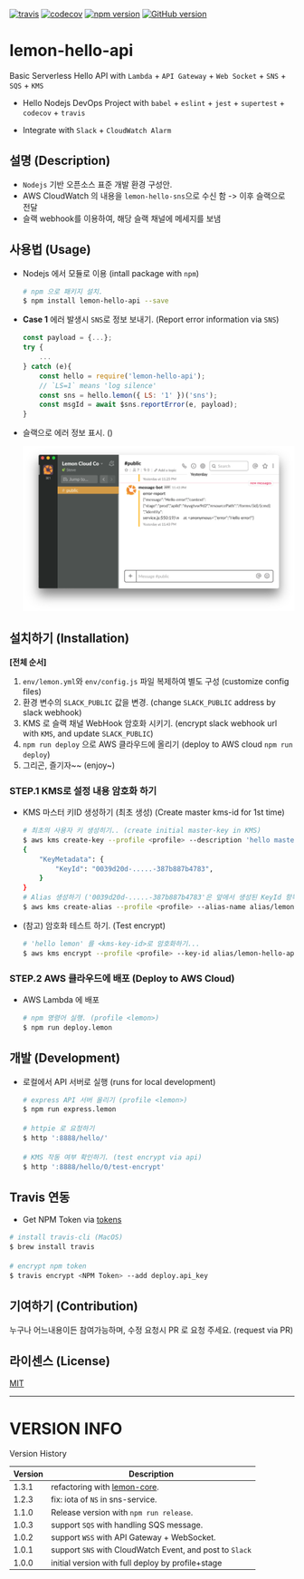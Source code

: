 [![travis](https://travis-ci.org/lemoncloud-io/lemon-hello-api.svg?branch=master)](https://travis-ci.org/lemoncloud-io/lemon-hello-api)
[![codecov](https://codecov.io/gh/lemoncloud-io/lemon-hello-api/branch/master/graph/badge.svg)](https://codecov.io/gh/lemoncloud-io/lemon-hello-api)
[![npm version](https://badge.fury.io/js/lemon-hello-api.svg)](https://badge.fury.io/js/lemon-hello-api)
[![GitHub version](https://badge.fury.io/gh/lemoncloud-io%2Flemon-hello-api.svg)](https://badge.fury.io/gh/lemoncloud-io%2Flemon-hello-api)

# lemon-hello-api

Basic Serverless Hello API with `Lambda` + `API Gateway` + `Web Socket` + `SNS` + `SQS` + `KMS`

- Hello Nodejs DevOps Project with `babel` + `eslint` + `jest` + `supertest` + `codecov` + `travis`

- Integrate with `Slack` + `CloudWatch Alarm`


## 설명 (Description)

- `Nodejs` 기반 오픈소스 표준 개발 환경 구성안.
- AWS CloudWatch 의 내용을 `lemon-hello-sns`으로 수신 함 -> 이후 슬랙으로 전달
- 슬랙 webhook를 이용하여, 해당 슬랙 채널에 메세지를 보냄


## 사용법 (Usage)

- Nodejs 에서 모듈로 이용 (intall package with `npm`)

    ```bash
    # npm 으로 패키지 설치.
    $ npm install lemon-hello-api --save
    ```

- **Case 1** 에러 발생시 `SNS`로 정보 보내기. (Report error information via `SNS`)

    ```js
    const payload = {...};
    try {
        ...
    } catch (e){
        const hello = require('lemon-hello-api');
        // `LS=1` means 'log silence'
        const sns = hello.lemon({ LS: '1' })('sns');
        const msgId = await $sns.reportError(e, payload);
    }
    ```

- 슬랙으로 에러 정보 표시. ()

    ![SlackError](assets/sns.report-error.png)



## 설치하기 (Installation)

**[전체 순서]**

1. `env/lemon.yml`와 `env/config.js` 파일 복제하여 별도 구성 (customize config files)
1. 환경 변수의 `SLACK_PUBLIC` 값을 변경. (change `SLACK_PUBLIC` address by slack webhook)
1. KMS 로 슬랙 채널 WebHook 암호화 시키기. (encrypt slack webhook url with `KMS`, and update `SLACK_PUBLIC`)
1. `npm run deploy` 으로 AWS 클라우드에 올리기 (deploy to AWS cloud `npm run deploy`)
1. 그리곤, 즐기자~~ (enjoy~)


### STEP.1 KMS로 설정 내용 암호화 하기

- KMS 마스터 키ID 생성하기 (최초 생성) (Create master kms-id for 1st time)

    ```bash
    # 최초의 사용자 키 생성히기.. (create initial master-key in KMS)
    $ aws kms create-key --profile <profile> --description 'hello master key'
    {
        "KeyMetadata": {
            "KeyId": "0039d20d-.....-387b887b4783",
        }
    }
    # Alias 생성하기 ('0039d20d-.....-387b887b4783'은 앞에서 생성된 KeyId 항목으로 변경) (create alias)
    $ aws kms create-alias --profile <profile> --alias-name alias/lemon-hello-api --target-key-id 0039d20d-.....-387b887b4783
    ```

- (참고) 암호화 테스트 하기. (Test encrypt)

    ```sh
    # 'hello lemon' 를 <kms-key-id>로 암호화하기...
    $ aws kms encrypt --profile <profile> --key-id alias/lemon-hello-api --plaintext "hello lemon" --query CiphertextBlob --output text
    ```

### STEP.2 AWS 클라우드에 배포 (Deploy to AWS Cloud)

- AWS Lambda 에 배포

    ```bash
    # npm 명령어 실행. (profile <lemon>)
    $ npm run deploy.lemon
    ```

## 개발 (Development)

- 로컬에서 API 서버로 실행 (runs for local development)

    ```bash
    # express API 서버 올리기 (profile <lemon>)
    $ npm run express.lemon

    # httpie 로 요청하기 
    $ http ':8888/hello/'

    # KMS 작동 여부 확인하기. (test encrypt via api)
    $ http ':8888/hello/0/test-encrypt'    
    ```

## Travis 연동

- Get NPM Token via [tokens](https://www.npmjs.com/settings/stevelemon/tokens)

```bash
# install travis-cli (MacOS)
$ brew install travis

# encrypt npm token
$ travis encrypt <NPM Token> --add deploy.api_key
```

## 기여하기 (Contribution)

누구나 어느내용이든 참여가능하며, 수정 요청시 PR 로 요청 주세요. (request via PR)


## 라이센스 (License)

[MIT](http://opensource.org/licenses/MIT)



----------------
# VERSION INFO #

Version History

| Version   | Description
|--         |--
| 1.3.1     | refactoring with [lemon-core](/lemoncloud-io/lemon-core).
| 1.2.3     | fix: iota of `NS` in sns-service.
| 1.1.0     | Release version with `npm run release`.
| 1.0.3     | support `SQS` with handling SQS message.
| 1.0.2     | support `WSS` with API Gateway + WebSocket.
| 1.0.1     | support `SNS` with CloudWatch Event, and post to `Slack`
| 1.0.0     | initial version with full deploy by profile+stage

